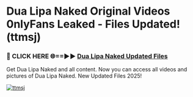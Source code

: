 # Dua Lipa Naked Original Videos 0nlyFans Leaked - Files Updated! (ttmsj)

<h3>🔴 CLICK HERE 🌐==►► <a href="https://tinyurl.com/up5wt9bj" rel="nofollow">Dua Lipa Naked Updated Files</a></h3>

Get Dua Lipa Naked and all content. Now you can access all videos and pictures of Dua Lipa Naked. New Updated Files 2025!

[![ttmsj](https://i.imgur.com/ABiUzMV.gif)](https://tinyurl.com/up5wt9bj)
